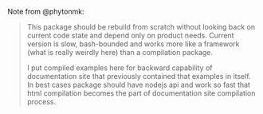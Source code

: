Note from @phytonmk:

> This package should be rebuild from scratch without
> looking back on current code state and depend only
> on product needs. Current version is slow,
> bash-bounded and works more like a framework (what
> is really weirdly here) than a compilation package.
>
> I put compiled examples here for backward capability
> of documentation site that previously contained
> that examples in itself. In best cases package should
> have nodejs api and work so fast that html compilation
> becomes the part of documentation site compilation
> process.
